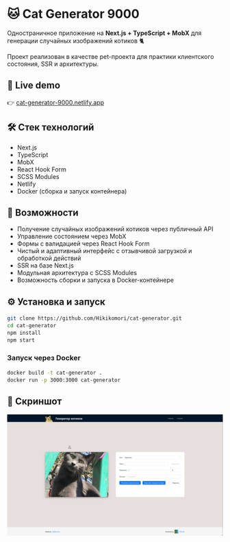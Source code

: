 # 🐱 Cat Generator 9000

Одностраничное приложение на **Next.js + TypeScript + MobX** для генерации случайных изображений котиков 🐈

Проект реализован в качестве pet-проекта для практики клиентского состояния, SSR и архитектуры.

## 🚀 Live demo
👉 [cat-generator-9000.netlify.app](https://cat-generator-9000.netlify.app)

## 🛠 Стек технологий

- Next.js
- TypeScript
- MobX
- React Hook Form
- SCSS Modules
- Netlify
- Docker (сборка и запуск контейнера)

## 🧩 Возможности

- Получение случайных изображений котиков через публичный API
- Управление состоянием через MobX
- Формы с валидацией через React Hook Form
- Чистый и адаптивный интерфейс с отзывчивой загрузкой и обработкой действий
- SSR на базе Next.js
- Модульная архитектура с SCSS Modules
- Возможность сборки и запуска в Docker-контейнере

## ⚙️ Установка и запуск

```bash
git clone https://github.com/Hikikomori/cat-generator.git
cd cat-generator
npm install
npm start
```

### Запуск через Docker

```bash
docker build -t cat-generator .
docker run -p 3000:3000 cat-generator
```

## 📸 Скриншот

![Интерфейс приложения](./public/interface.jpg)
